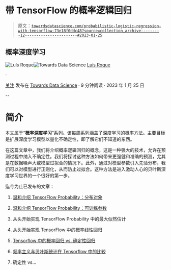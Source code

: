 # **带 TensorFlow 的概率逻辑回归**

> 原文：[`towardsdatascience.com/probabilistic-logistic-regression-with-tensorflow-73e18f0ddc48?source=collection_archive---------12-----------------------#2023-01-25`](https://towardsdatascience.com/probabilistic-logistic-regression-with-tensorflow-73e18f0ddc48?source=collection_archive---------12-----------------------#2023-01-25)

## **概率深度学习**

[](https://medium.com/@luisroque?source=post_page-----73e18f0ddc48--------------------------------)![Luís Roque](https://medium.com/@luisroque?source=post_page-----73e18f0ddc48--------------------------------)[](https://towardsdatascience.com/?source=post_page-----73e18f0ddc48--------------------------------)![Towards Data Science](https://towardsdatascience.com/?source=post_page-----73e18f0ddc48--------------------------------) [Luís Roque](https://medium.com/@luisroque?source=post_page-----73e18f0ddc48--------------------------------)

·

[关注](https://medium.com/m/signin?actionUrl=https%3A%2F%2Fmedium.com%2F_%2Fsubscribe%2Fuser%2F2195f049db86&operation=register&redirect=https%3A%2F%2Ftowardsdatascience.com%2Fprobabilistic-logistic-regression-with-tensorflow-73e18f0ddc48&user=Lu%C3%ADs+Roque&userId=2195f049db86&source=post_page-2195f049db86----73e18f0ddc48---------------------post_header-----------) 发布在 [Towards Data Science](https://towardsdatascience.com/?source=post_page-----73e18f0ddc48--------------------------------) · 9 分钟阅读 · 2023 年 1 月 25 日 [](https://medium.com/m/signin?actionUrl=https%3A%2F%2Fmedium.com%2F_%2Fvote%2Ftowards-data-science%2F73e18f0ddc48&operation=register&redirect=https%3A%2F%2Ftowardsdatascience.com%2Fprobabilistic-logistic-regression-with-tensorflow-73e18f0ddc48&user=Lu%C3%ADs+Roque&userId=2195f049db86&source=-----73e18f0ddc48---------------------clap_footer-----------)

--

[](https://medium.com/m/signin?actionUrl=https%3A%2F%2Fmedium.com%2F_%2Fbookmark%2Fp%2F73e18f0ddc48&operation=register&redirect=https%3A%2F%2Ftowardsdatascience.com%2Fprobabilistic-logistic-regression-with-tensorflow-73e18f0ddc48&source=-----73e18f0ddc48---------------------bookmark_footer-----------)

# **简介**

本文属于“**概率深度学习**”系列。该每周系列涵盖了深度学习的概率方法。主要目标是扩展深度学习模型以量化不确定性，即了解它们不知道的东西。

在这篇文章中，我们将介绍概率逻辑回归的概念，这是一种强大的技术，允许在预测过程中纳入不确定性。我们将探讨这种方法如何带来更强健和准确的预测，尤其是在数据噪声大或模型过拟合的情况下。此外，通过对模型参数引入先验分布，我们可以对模型进行正则化，从而防止过拟合。这种方法是进入激动人心的贝叶斯深度学习世界的一个很好的第一步。

迄今为止已发布的文章：

1.  [温和介绍 TensorFlow Probability：分布对象](https://medium.com/towards-data-science/gentle-introduction-to-tensorflow-probability-distribution-objects-1bb6165abee1)

1.  [温和介绍 TensorFlow Probability：可训练参数](https://medium.com/towards-data-science/gentle-introduction-to-tensorflow-probability-trainable-parameters-5098ea4fed15)

1.  从头开始实现 TensorFlow Probability 中的最大似然估计

1.  从头开始实现 TensorFlow 中的概率线性回归

1.  [Tensorflow 中的概率回归 vs. 确定性回归](https://medium.com/towards-data-science/probabilistic-vs-deterministic-regression-with-tensorflow-85ef791beeef)

1.  [频率主义与贝叶斯统计在 Tensorflow 中的比较](https://medium.com/towards-data-science/frequentist-vs-bayesian-statistics-with-tensorflow-fbba2c6c9ae5)

1.  确定性 vs…
